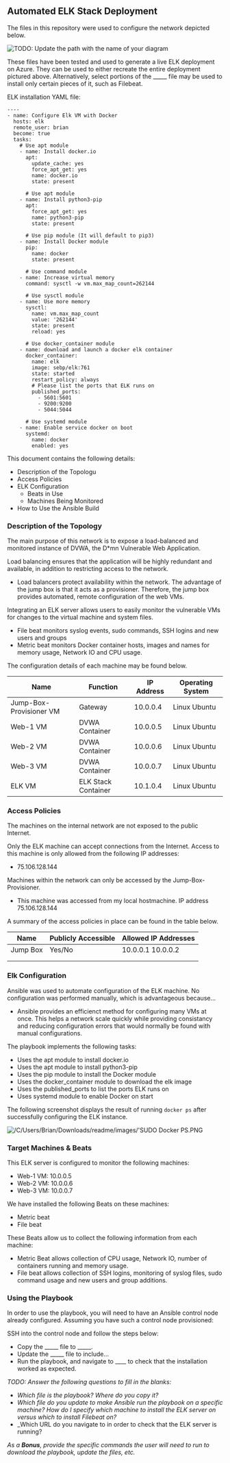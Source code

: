 ## Automated ELK Stack Deployment

The files in this repository were used to configure the network depicted below.

![TODO: Update the path with the name of your diagram](Images/diagram_filename.png)

These files have been tested and used to generate a live ELK deployment on Azure. They can be used to either recreate the entire deployment pictured above. Alternatively, select portions of the _____ file may be used to install only certain pieces of it, such as Filebeat.

ELK installation YAML file:

```
----
- name: Configure Elk VM with Docker
  hosts: elk
  remote_user: brian
  become: true
  tasks:
    # Use apt module
    - name: Install docker.io
      apt:
        update_cache: yes
        force_apt_get: yes
        name: docker.io
        state: present

      # Use apt module
    - name: Install python3-pip
      apt:
        force_apt_get: yes
        name: python3-pip
        state: present

      # Use pip module (It will default to pip3)
    - name: Install Docker module
      pip:
        name: docker
        state: present

      # Use command module
    - name: Increase virtual memory
      command: sysctl -w vm.max_map_count=262144

      # Use sysctl module
    - name: Use more memory
      sysctl:
        name: vm.max_map_count
        value: '262144'
        state: present
        reload: yes

      # Use docker_container module
    - name: download and launch a docker elk container
      docker_container:
        name: elk
        image: sebp/elk:761
        state: started
        restart_policy: always
        # Please list the ports that ELK runs on
        published_ports:
          - 5601:5601
          - 9200:9200
          - 5044:5044

      # Use systemd module
    - name: Enable service docker on boot
      systemd:
        name: docker
        enabled: yes
```
This document contains the following details:
- Description of the Topologu
- Access Policies
- ELK Configuration
  - Beats in Use
  - Machines Being Monitored
- How to Use the Ansible Build


### Description of the Topology

The main purpose of this network is to expose a load-balanced and monitored instance of DVWA, the D*mn Vulnerable Web Application.

Load balancing ensures that the application will be highly redundant and available, in addition to restricting access to the network.
- Load balancers protect availability within the network. The advantage of the jump box is that it acts as a provisioner. Therefore, the jump box provides automated, remote configuration of the web VMs. 

Integrating an ELK server allows users to easily monitor the vulnerable VMs for changes to the virtual machine and system files.
- File beat monitors syslog events, sudo commands, SSH logins and new users and groups
- Metric beat monitors Docker container hosts, images and names for memory usage, Network IO and CPU usage.

The configuration details of each machine may be found below.

| Name                    | Function            | IP Address | Operating System |
|-------------------------|---------------------|------------|------------------|
| Jump-Box-Provisioner VM | Gateway             | 10.0.0.4   | Linux Ubuntu     |
| Web-1 VM                | DVWA Container      | 10.0.0.5   | Linux Ubuntu     |
| Web-2 VM                | DVWA Container      | 10.0.0.6   | Linux Ubuntu     |
| Web-3 VM                | DVWA Container      | 10.0.0.7   | Linux Ubuntu     |
| ELK VM                  | ELK Stack Container | 10.1.0.4   | Linux Ubuntu     |

### Access Policies

The machines on the internal network are not exposed to the public Internet. 

Only the ELK machine can accept connections from the Internet. Access to this machine is only allowed from the following IP addresses:
- 75.106.128.144

Machines within the network can only be accessed by the Jump-Box-Provisioner.
- This machine was accessed from my local hostmachine. IP address 75.106.128.144

A summary of the access policies in place can be found in the table below.

| Name     | Publicly Accessible | Allowed IP Addresses |
|----------|---------------------|----------------------|
| Jump Box | Yes/No              | 10.0.0.1 10.0.0.2    |
|          |                     |                      |
|          |                     |                      |

### Elk Configuration

Ansible was used to automate configuration of the ELK machine. No configuration was performed manually, which is advantageous because...
- Ansible provides an efficienct method for configuring many VMs at once. This helps a network scale quickly while providing consistancy and reducing configuration errors that would normally be found with manual configurations.

The playbook implements the following tasks:
- Uses the apt module to install docker.io
- Uses the apt module to install python3-pip
- Uses the pip module to install the Docker module
- Uses the docker_container module to download the elk image
- Uses the published_ports to list the ports ELK runs on
- Uses systemd module to enable Docker on start

The following screenshot displays the result of running `docker ps` after successfully configuring the ELK instance.

![/C/Users/Brian/Downloads/readme/images/'SUDO Docker PS.PNG](Images/docker_ps_output.png)

### Target Machines & Beats
This ELK server is configured to monitor the following machines:
- Web-1 VM: 10.0.0.5
- Web-2 VM: 10.0.0.6
- Web-3 VM: 10.0.0.7

We have installed the following Beats on these machines:
- Metric beat
- File beat

These Beats allow us to collect the following information from each machine:
- Metric Beat allows collection of CPU usage, Network IO, number of containers running and memory usage.
- File beat allows collection of SSH logins, monitoring of syslog files, sudo command usage and new users and group additions.

### Using the Playbook
In order to use the playbook, you will need to have an Ansible control node already configured. Assuming you have such a control node provisioned: 

SSH into the control node and follow the steps below:
- Copy the _____ file to _____.
- Update the _____ file to include...
- Run the playbook, and navigate to ____ to check that the installation worked as expected.

_TODO: Answer the following questions to fill in the blanks:_
- _Which file is the playbook? Where do you copy it?_
- _Which file do you update to make Ansible run the playbook on a specific machine? How do I specify which machine to install the ELK server on versus which to install Filebeat on?_
- _Which URL do you navigate to in order to check that the ELK server is running?

_As a **Bonus**, provide the specific commands the user will need to run to download the playbook, update the files, etc._
